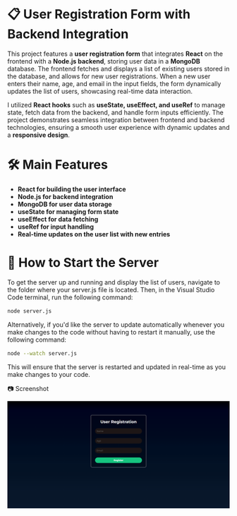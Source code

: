# **📋 User Registration Form with Backend Integration**

This project features a **user registration form** that integrates **React** on the frontend with a **Node.js backend**, storing user data in a **MongoDB** database. The frontend fetches and displays a list of existing users stored in the database, and allows for new user registrations. When a new user enters their name, age, and email in the input fields, the form dynamically updates the list of users, showcasing real-time data interaction.

I utilized **React hooks** such as **useState, useEffect, and useRef** to manage state, fetch data from the backend, and handle form inputs efficiently. The project demonstrates seamless integration between frontend and backend technologies, ensuring a smooth user experience with dynamic updates and a **responsive design**.

# **🛠️ Main Features**
- **React for building the user interface**
- **Node.js for backend integration**
- **MongoDB for user data storage**
- **useState for managing form state**
- **useEffect for data fetching**
- **useRef for input handling**
- **Real-time updates on the user list with new entries**

# **🔧 How to Start the Server**

To get the server up and running and display the list of users, navigate to the folder where your server.js file is located. Then, in the Visual Studio Code terminal, run the following command:
```bash
node server.js
```

Alternatively, if you'd like the server to update automatically whenever you make changes to the code without having to restart it manually, use the following command:
```bash
node --watch server.js
```
This will ensure that the server is restarted and updated in real-time as you make changes to your code.

📷 Screenshot

![Screenshot](./screenshot/img1.png)
